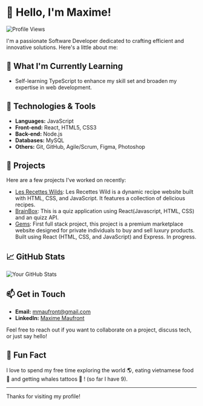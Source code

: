 # 👋 Hello, I'm Maxime!

![Profile Views](https://komarev.com/ghpvc/?username=maximmft&color=blueviolet&style=flat)

I'm a passionate Software Developer dedicated to crafting efficient and innovative solutions. Here's a little about me:

## 🌱 What I'm Currently Learning

- Self-learning TypeScript to enhance my skill set and broaden my expertise in web development.

## 🔧 Technologies & Tools

- **Languages:** JavaScript
- **Front-end:** React, HTML5, CSS3
- **Back-end:** Node.js
- **Databases:**  MySQL
- **Others:** Git, GitHub, Agile/Scrum, Figma, Photoshop

## 🚀 Projects

Here are a few projects I've worked on recently:

- [Les Recettes Wilds](https://github.com/maximmft/Les-recettes-Wild): Les Recettes Wild is a dynamic recipe website built with HTML, CSS, and JavaScript. It features a collection of delicious recipes.
- [BrainBox](https://github.com/maximmft/JS-Paris-BrainWaves-P2-BrainBox): This is a quiz application using React(Javascript, HTML, CSS) and an quizz API.
- [Gems](https://github.com/ton-nom-utilisateur/project-three): First full stack project, this project is a premium marketplace website designed for private individuals to buy and sell luxury products. Built using React (HTML, CSS, and JavaScript) and Express. In progress.

## 📈 GitHub Stats

![Your GitHub Stats](https://github-readme-stats.vercel.app/api?username=maximmft&show_icons=true&theme=radical)

## 📫 Get in Touch

- **Email:** [mmaufront@gmail.com](mailto:mmaufront@gmail.com)
- **LinkedIn:** [Maxime Maufront](https://www.linkedin.com/in/maxime-maufront-2b8850194/)

Feel free to reach out if you want to collaborate on a project, discuss tech, or just say hello!

## 🎨 Fun Fact

I love to spend my free time exploring the world 🌎, eating vietnamese food 🍜 and getting whales tattoos 🐋 ! (so far I have 9).

---

Thanks for visiting my profile!
